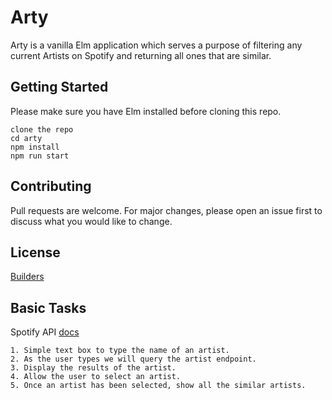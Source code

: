 # Arty

Arty is a vanilla Elm application which serves a purpose of filtering any current Artists on Spotify and returning all ones that are similar.

## Getting Started

Please make sure you have Elm installed before cloning this repo.

```
clone the repo
cd arty
npm install
npm run start
```

## Contributing

Pull requests are welcome. For major changes, please open an issue first to discuss what you would like to change.

## License

[Builders](https://www.meetup.com/Elm-and-the-functional-world-Cape-Town/)

## Basic Tasks

Spotify API [docs](https://developer.spotify.com/documentation/web-api/reference/)

```
1. Simple text box to type the name of an artist.
2. As the user types we will query the artist endpoint.
3. Display the results of the artist.
4. Allow the user to select an artist.
5. Once an artist has been selected, show all the similar artists.
```
